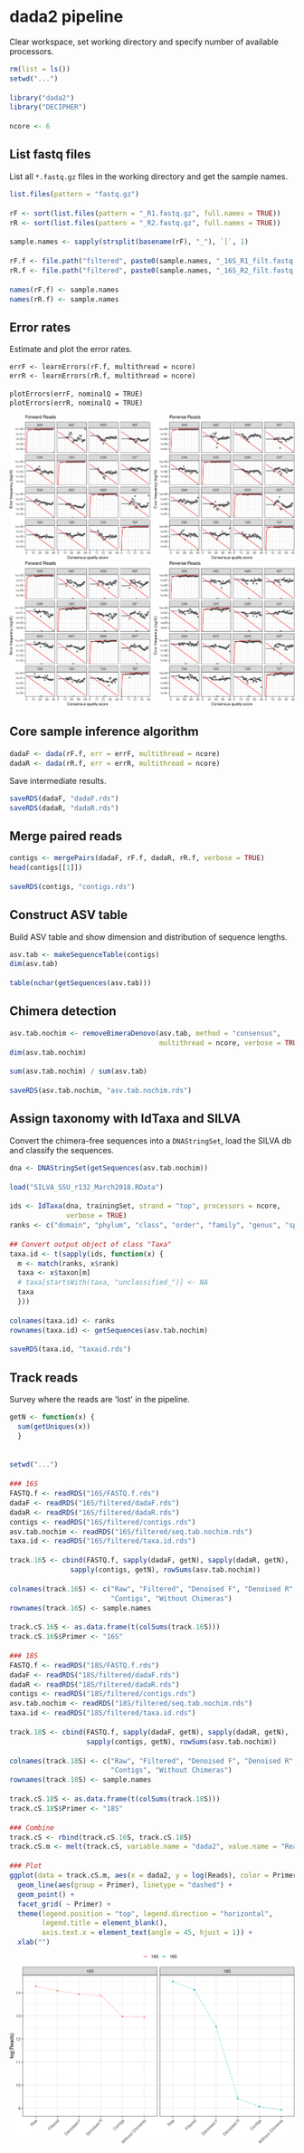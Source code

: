 # dada2 pipeline
Clear workspace, set working directory and specify number of available processors.
```R
rm(list = ls())
setwd("...")

library("dada2")
library("DECIPHER")

ncore <- 6
```


## List fastq files
List all `*.fastq.gz` files in the working directory and get the sample names.
```R
list.files(pattern = "fastq.gz")

rF <- sort(list.files(pattern = "_R1.fastq.gz", full.names = TRUE))
rR <- sort(list.files(pattern = "_R2.fastq.gz", full.names = TRUE))

sample.names <- sapply(strsplit(basename(rF), "_"), `[`, 1)

rF.f <- file.path("filtered", paste0(sample.names, "_16S_R1_filt.fastq.gz"))
rR.f <- file.path("filtered", paste0(sample.names, "_16S_R2_filt.fastq.gz"))

names(rF.f) <- sample.names
names(rR.f) <- sample.names
```


## Error rates
Estimate and plot the error rates.
```
errF <- learnErrors(rF.f, multithread = ncore)
errR <- learnErrors(rR.f, multithread = ncore)

plotErrors(errF, nominalQ = TRUE)
plotErrors(errR, nominalQ = TRUE)
```

![dada2 error rates 16S](/Graphs/dada2_ErrorRates_16S.png)
![dada2 error rates 18S](/Graphs/dada2_ErrorRates_18S.png)


## Core sample inference algorithm
```R
dadaF <- dada(rF.f, err = errF, multithread = ncore)
dadaR <- dada(rR.f, err = errR, multithread = ncore)
```

Save intermediate results.
```R
saveRDS(dadaF, "dadaF.rds")
saveRDS(dadaR, "dadaR.rds")
```


## Merge paired reads
```R
contigs <- mergePairs(dadaF, rF.f, dadaR, rR.f, verbose = TRUE)
head(contigs[[1]])

saveRDS(contigs, "contigs.rds")
```


## Construct ASV table
Build ASV table and show dimension and distribution of sequence lengths.
```R
asv.tab <- makeSequenceTable(contigs)
dim(asv.tab)

table(nchar(getSequences(asv.tab)))
```

## Chimera detection
```R
asv.tab.nochim <- removeBimeraDenovo(asv.tab, method = "consensus",
                                     multithread = ncore, verbose = TRUE)
dim(asv.tab.nochim)

sum(asv.tab.nochim) / sum(asv.tab)

saveRDS(asv.tab.nochim, "asv.tab.nochim.rds")
```

## Assign taxonomy with IdTaxa and SILVA
Convert the chimera-free sequences into a `DNAStringSet`, load the SILVA db and classify the sequences.
```R
dna <- DNAStringSet(getSequences(asv.tab.nochim))

load("SILVA_SSU_r132_March2018.RData")

ids <- IdTaxa(dna, trainingSet, strand = "top", processors = ncore,
              verbose = TRUE)
ranks <- c("domain", "phylum", "class", "order", "family", "genus", "species")

## Convert output object of class "Taxa"
taxa.id <- t(sapply(ids, function(x) {
  m <- match(ranks, x$rank)
  taxa <- x$taxon[m]
  # taxa[startsWith(taxa, "unclassified_")] <- NA
  taxa
  }))

colnames(taxa.id) <- ranks
rownames(taxa.id) <- getSequences(asv.tab.nochim)

saveRDS(taxa.id, "taxaid.rds")
```


## Track reads
Survey where the reads are 'lost' in the pipeline.
```R
getN <- function(x) {
  sum(getUniques(x))
  }


setwd("...")

### 16S
FASTQ.f <- readRDS("16S/FASTQ.f.rds")
dadaF <- readRDS("16S/filtered/dadaF.rds")
dadaR <- readRDS("16S/filtered/dadaR.rds")
contigs <- readRDS("16S/filtered/contigs.rds")
asv.tab.nochim <- readRDS("16S/filtered/seq.tab.nochim.rds")
taxa.id <- readRDS("16S/filtered/taxa.id.rds")

track.16S <- cbind(FASTQ.f, sapply(dadaF, getN), sapply(dadaR, getN),
               sapply(contigs, getN), rowSums(asv.tab.nochim))

colnames(track.16S) <- c("Raw", "Filtered", "Denoised F", "Denoised R",
                         "Contigs", "Without Chimeras")
rownames(track.16S) <- sample.names

track.cS.16S <- as.data.frame(t(colSums(track.16S)))
track.cS.16S$Primer <- "16S"

### 18S
FASTQ.f <- readRDS("18S/FASTQ.f.rds")
dadaF <- readRDS("18S/filtered/dadaF.rds")
dadaR <- readRDS("18S/filtered/dadaR.rds")
contigs <- readRDS("18S/filtered/contigs.rds")
asv.tab.nochim <- readRDS("18S/filtered/seq.tab.nochim.rds")
taxa.id <- readRDS("18S/filtered/taxa.id.rds")

track.18S <- cbind(FASTQ.f, sapply(dadaF, getN), sapply(dadaR, getN),
                   sapply(contigs, getN), rowSums(asv.tab.nochim))

colnames(track.18S) <- c("Raw", "Filtered", "Denoised F", "Denoised R",
                         "Contigs", "Without Chimeras")
rownames(track.18S) <- sample.names

track.cS.18S <- as.data.frame(t(colSums(track.18S)))
track.cS.18S$Primer <- "18S"

### Combine
track.cS <- rbind(track.cS.16S, track.cS.18S)
track.cS.m <- melt(track.cS, variable.name = "dada2", value.name = "Reads")

### Plot
ggplot(data = track.cS.m, aes(x = dada2, y = log(Reads), color = Primer)) +
  geom_line(aes(group = Primer), linetype = "dashed") +
  geom_point() +
  facet_grid( ~ Primer) +
  theme(legend.position = "top", legend.direction = "horizontal",
        legend.title = element_blank(),
        axis.text.x = element_text(angle = 45, hjust = 1)) +
  xlab("")
```

![dada2 track reads](/Graphs/dada2_TrackReads.png)
